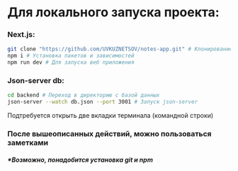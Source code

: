 # Для локального запуска проекта:

### Next.js: 

```bash
git clone "https://github.com/UVKUZNETSOV/notes-app.git" # Клонирование проекта в выбранный репозиторий
npm i # Установка пакетов и зависимостей
npm run dev # Для запуска веб приложения
```

### Json-server db:

```bash
cd backend # Переход в директорию с базой данных
json-server --watch db.json --port 3001 # Запуск json-server
```

Подтребуется открыть две вкладки терминала (командной строки)

### После вышеописанных действий, можно пользоваться заметками

##### *Возможно, понадобится установка git и npm